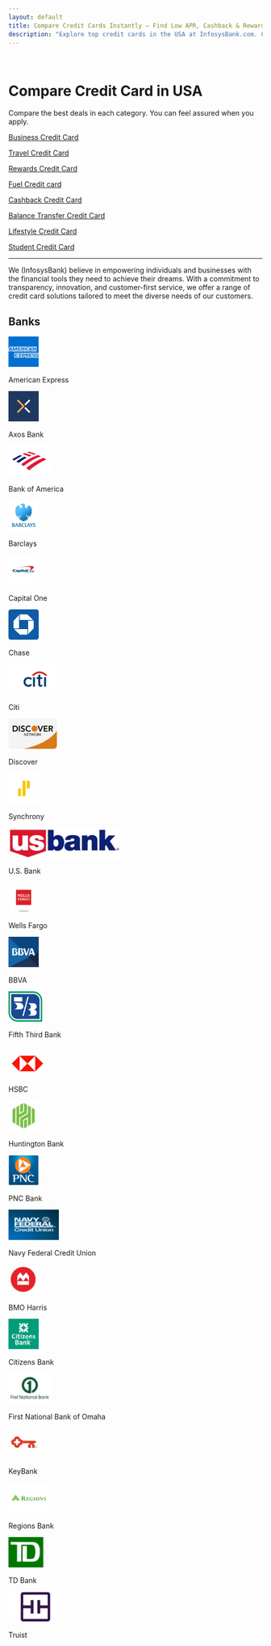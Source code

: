 ```yaml
---
layout: default
title: Compare Credit Cards Instantly – Find Low APR, Cashback & Rewards | InfosysBank
description: "Explore top credit cards in the USA at InfosysBank.com. Compare low APR, cashback, rewards & more. Find your perfect card and apply online today!"
---
```

<br>
<div class="container py-5">
   <h1 class="text-center">Compare Credit Card in USA</h1>
    <p class="text-center">Compare the best deals in each category. You can feel assured when you apply.</p>
     <div class="row g-4 p-3">
 <div class="col-md-3">
            <div class="box">
                <i class="fas fa-business-time"></i>
                <p><a href="#">Business Credit Card</a></p>
            </div>
        </div>
        <div class="col-md-3">
            <div class="box">
                <i class="fas fa-plane"></i>
                <p><a href="#">Travel Credit Card</a></p>
            </div>
        </div>
        <div class="col-md-3">
            <div class="box">
                <i class="fas fa-tag"></i>
                <p><a href="#">Rewards Credit Card</a></p>
            </div>
        </div>
        <div class="col-md-3">
            <div class="box">
                <i class="fas fa-gas-pump"></i>
                <p><a href="#">Fuel Credit card</a></p>
            </div>
        </div>
        <div class="col-md-3">
            <div class="box">
                <i class="fas fa-hand-holding-dollar"></i>
                <p><a href="#">Cashback Credit Card</a></p>
            </div>
        </div>
        <div class="col-md-3">
            <div class="box">
                <i class="fas fa-right-left"></i>
                <p><a href="#">Balance Transfer Credit Card</a></p>
            </div>
        </div>
        <div class="col-md-3">
            <div class="box">
                <i class="fas fa-shop"></i>
                <p><a href="#">Lifestyle Credit Card</a></p>
            </div>
        </div>
        <div class="col-md-3">
            <div class="box">
                <i class="fas fa-graduation-cap"></i>
                <p><a href="#">Student Credit Card</a></p>
            </div>
        </div>
        

 </div>
</div>      
 
<hr>


<div class="container">
<p>We (InfosysBank) believe in empowering individuals and businesses with the financial tools they need to achieve their dreams. With a commitment to transparency, innovation, and customer-first service, we offer a range of credit card solutions tailored to meet the diverse needs of our customers.</p>

<h2>Banks</h2>

<div class="row">
<div class="col-md-2 col-sm-4 col-6 text-center mb-4"><a href="#" ><img src="/assets/image/bank-logo/amex.png" alt="Bank logo" class="img-fluid" style="max-height: 60px;"> </a><p>American Express</p></div>
<div class="col-md-2 col-sm-4 col-6 text-center mb-4"><a href="#" ><img src="/assets/image/bank-logo/axos-bank.jpg" alt="Bank logo" class="img-fluid" style="max-height: 60px;"> </a><p>Axos Bank</p></div>
<div class="col-md-2 col-sm-4 col-6 text-center mb-4"><a href="#" ><img src="/assets/image/bank-logo/bank-of-america.jpg" alt="Bank logo" class="img-fluid" style="max-height: 60px;"> </a><p>Bank of America</p></div>
<div class="col-md-2 col-sm-4 col-6 text-center mb-4"><a href="#" ><img src="/assets/image/bank-logo/barclays.jpg" alt="Bank logo" class="img-fluid" style="max-height: 60px;"> </a><p>Barclays</p></div>
<div class="col-md-2 col-sm-4 col-6 text-center mb-4"><a href="#" ><img src="/assets/image/bank-logo/capital-one.jpg" alt="Bank logo" class="img-fluid" style="max-height: 60px;"> </a><p>Capital One</p></div>
<div class="col-md-2 col-sm-4 col-6 text-center mb-4"><a href="#" ><img src="/assets/image/bank-logo/jpmorgan-chase.jpg" alt="Bank logo" class="img-fluid" style="max-height: 60px;"> </a><p>Chase</p></div>
<div class="col-md-2 col-sm-4 col-6 text-center mb-4"><a href="#" ><img src="/assets/image/bank-logo/citibank.jpg" alt="Bank logo" class="img-fluid" style="max-height: 60px;"> </a><p>Citi</p></div>
<div class="col-md-2 col-sm-4 col-6 text-center mb-4"><a href="#" ><img src="/assets/image/bank-logo/discover.jpg" alt="Bank logo" class="img-fluid" style="max-height: 60px;"> </a><p>Discover</p></div>
<div class="col-md-2 col-sm-4 col-6 text-center mb-4"><a href="#" ><img src="/assets/image/bank-logo/synchrony-financial.jpg" alt="Bank logo" class="img-fluid" style="max-height: 60px;"> </a><p>Synchrony</p></div>
<div class="col-md-2 col-sm-4 col-6 text-center mb-4"><a href="#" ><img src="/assets/image/bank-logo/us-bank.jpg" alt="Bank logo" class="img-fluid" style="max-height: 60px;"> </a><p>U.S. Bank</p></div>
<div class="col-md-2 col-sm-4 col-6 text-center mb-4"><a href="#" ><img src="/assets/image/bank-logo/wells-fargo.jpg" alt="Bank logo" class="img-fluid" style="max-height: 60px;"> </a><p>Wells Fargo</p></div>
<div class="col-md-2 col-sm-4 col-6 text-center mb-4"><a href="#" ><img src="/assets/image/bank-logo/bbva.jpg" alt="Bank logo" class="img-fluid" style="max-height: 60px;"> </a><p>BBVA</p></div>
<div class="col-md-2 col-sm-4 col-6 text-center mb-4"><a href="#" ><img src="/assets/image/bank-logo/fifth-third-bank.jpg" alt="Bank logo" class="img-fluid" style="max-height: 60px;"> </a><p>Fifth Third Bank</p></div>
<div class="col-md-2 col-sm-4 col-6 text-center mb-4"><a href="#" ><img src="/assets/image/bank-logo/hsbc.jpg" alt="Bank logo" class="img-fluid" style="max-height: 60px;"> </a><p>HSBC</p></div>
<div class="col-md-2 col-sm-4 col-6 text-center mb-4"><a href="#" ><img src="/assets/image/bank-logo/huntington-national-bank.jpg" alt="Bank logo" class="img-fluid" style="max-height: 60px;"> </a><p>Huntington Bank</p></div>
<div class="col-md-2 col-sm-4 col-6 text-center mb-4"><a href="#" ><img src="/assets/image/bank-logo/pnc-bank.jpg" alt="Bank logo" class="img-fluid" style="max-height: 60px;"> </a><p>PNC Bank</p></div>
<div class="col-md-2 col-sm-4 col-6 text-center mb-4"><a href="#" ><img src="/assets/image/bank-logo/navy-federal-credit-union.jpg" alt="Bank logo" class="img-fluid" style="max-height: 60px;"> </a><p>Navy Federal Credit Union</p></div>
<div class="col-md-2 col-sm-4 col-6 text-center mb-4"><a href="#" ><img src="/assets/image/bank-logo/bmo-harris-bank.jpg" alt="Bank logo" class="img-fluid" style="max-height: 60px;"> </a><p>BMO Harris</p></div>
<div class="col-md-2 col-sm-4 col-6 text-center mb-4"><a href="#" ><img src="/assets/image/bank-logo/citizens-bank.jpg" alt="Bank logo" class="img-fluid" style="max-height: 60px;"> </a><p>Citizens Bank</p></div>
<div class="col-md-2 col-sm-4 col-6 text-center mb-4"><a href="#" ><img src="/assets/image/bank-logo/first-national-bank-of-omaha.jpeg" alt="Bank logo" class="img-fluid" style="max-height: 60px;"> </a><p>First National Bank of Omaha</p></div>
<div class="col-md-2 col-sm-4 col-6 text-center mb-4"><a href="#" ><img src="/assets/image/bank-logo/keybank.jpeg" alt="Bank logo" class="img-fluid" style="max-height: 60px;"> </a><p>KeyBank</p></div>
<div class="col-md-2 col-sm-4 col-6 text-center mb-4"><a href="#" ><img src="/assets/image/bank-logo/regions-bank.jpg" alt="Bank logo" class="img-fluid" style="max-height: 60px;"> </a><p>Regions Bank</p></div>
<div class="col-md-2 col-sm-4 col-6 text-center mb-4"><a href="#" ><img src="/assets/image/bank-logo/td-bank.jpg" alt="Bank logo" class="img-fluid" style="max-height: 60px;"> </a><p>TD Bank</p></div>
<div class="col-md-2 col-sm-4 col-6 text-center mb-4"><a href="#" ><img src="/assets/image/bank-logo/truist.jpg" alt="Bank logo" class="img-fluid" style="max-height: 60px;"> </a><p>Truist</p></div>


</div>




</div> 